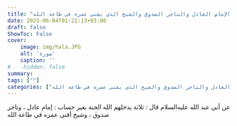 ```yaml
---
title: "ثواب الإمام العادل والتاجر الصدوق والشيخ الذي يفني عمره في طاعة الله"
date: 2023-06-04T01:21:13+03:00
draft: false
ShowToc: False
cover:
    image: img/hala.JPG
    alt: 'صورة'
    caption: ''
#    hidden: false
summary: 
tags: [""]
categories: ["ثواب الإمام العادل والتاجر الصدوق والشيخ الذي يفني عمره في طاعة الله"]
---
```

عن أبي عبد الله عليه‌السلام قال : ثلاثة يدخلهم الله الجنة
بغير حساب : إمام عادل ، وتاجر صدوق ، وشيخ أفنى عمره في طاعة الله


